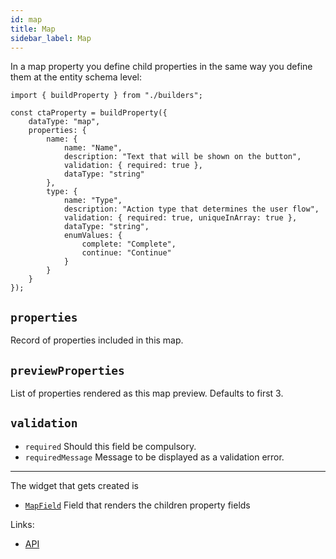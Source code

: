```yaml
---
id: map
title: Map
sidebar_label: Map
---
```


In a map property you define child properties in the same way you define them
at the entity schema level:

```tsx
import { buildProperty } from "./builders";

const ctaProperty = buildProperty({
    dataType: "map",
    properties: {
        name: {
            name: "Name",
            description: "Text that will be shown on the button",
            validation: { required: true },
            dataType: "string"
        },
        type: {
            name: "Type",
            description: "Action type that determines the user flow",
            validation: { required: true, uniqueInArray: true },
            dataType: "string",
            enumValues: {
                complete: "Complete",
                continue: "Continue"
            }
        }
    }
});
```

##  `properties`
Record of properties included in this map.

## `previewProperties`
List of properties rendered as this map preview. Defaults to first 3.

## `validation`

* `required` Should this field be compulsory.
* `requiredMessage` Message to be displayed as a validation error.

---

The widget that gets created is
- [`MapField`](tg../api/functions/mapfield) Field that renders the children
property fields

Links:
- [API](tg../api/interfaces/mapproperty)
